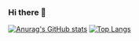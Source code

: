 ### Hi there 👋
[![Anurag's GitHub stats](https://github-readme-stats.vercel.app/api?username=Implycitt&theme=onedark)](https://github.com/anuraghazra/github-readme-stats)
[![Top Langs](https://github-readme-stats.vercel.app/api/top-langs/?username=Implycitt&theme=gruvbox)](https://github.com/anuraghazra/github-readme-stats)
